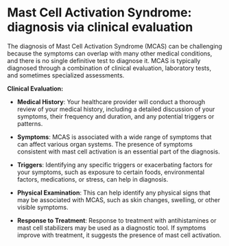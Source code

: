 # Mast Cell Activation Syndrome: diagnosis via clinical evaluation

The diagnosis of Mast Cell Activation Syndrome (MCAS) can be challenging because the symptoms can overlap with many other medical conditions, and there is no single definitive test to diagnose it. MCAS is typically diagnosed through a combination of clinical evaluation, laboratory tests, and sometimes specialized assessments.

**Clinical Evaluation:**

* **Medical History**: Your healthcare provider will conduct a thorough review of your medical history, including a detailed discussion of your symptoms, their frequency and duration, and any potential triggers or patterns.

* **Symptoms**: MCAS is associated with a wide range of symptoms that can affect various organ systems. The presence of symptoms consistent with mast cell activation is an essential part of the diagnosis.

* **Triggers**: Identifying any specific triggers or exacerbating factors for your symptoms, such as exposure to certain foods, environmental factors, medications, or stress, can help in diagnosis.

* **Physical Examination**: This can help identify any physical signs that may be associated with MCAS, such as skin changes, swelling, or other visible symptoms.

* **Response to Treatment**: Response to treatment with antihistamines or mast cell stabilizers may be used as a diagnostic tool. If symptoms improve with treatment, it suggests the presence of mast cell activation.
